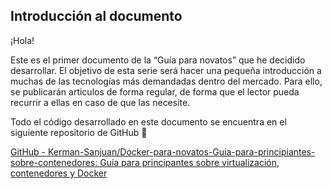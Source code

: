 ## Introducción al documento

¡Hola! 

Este es el primer documento de la “Guía para novatos” que he decidido desarrollar. El objetivo de esta serie será hacer una pequeña introducción a muchas de las tecnologías  más demandadas dentro del mercado.  Para ello, se publicarán articulos de forma regular, de forma que el lector pueda recurrir a ellas en caso de que las necesite.

Todo el código desarrollado en este documento se encuentra en el siguiente repositorio de GitHub 🙂

[GitHub - Kerman-Sanjuan/Docker-para-novatos-Guia-para-principiantes-sobre-contenedores: Guía para principantes sobre virtualización, contenedores y Docker](https://github.com/Kerman-Sanjuan/Docker-para-novatos-Guia-para-principiantes-sobre-contenedores)